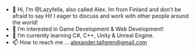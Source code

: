 - 👋 Hi, I’m @Lazyfella, also called Alex. Im from Finland and don't be afraid to say Hi! I eager to discuss and work with other people around the world!
- 👀 I’m interested in Game Development & Web Development!
- 🌱 I’m currently learning C#, C++, Unity & Unreal Engine.
- 📫 How to reach me ... alexander.tallgren@gmail.com
